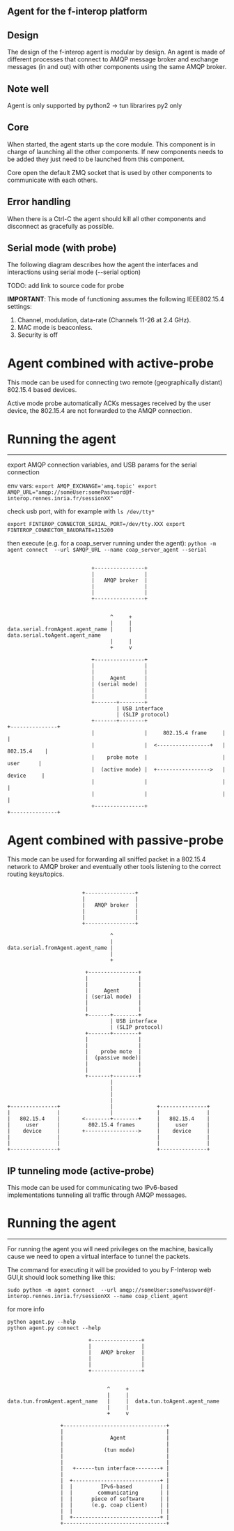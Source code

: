 Agent for the f-interop platform
--------------------------------

Design
------

The design of the f-interop agent is modular by design.
An agent is made of different processes that connect to AMQP message
broker and exchange messages (in and out) with other components using
the same AMQP broker.

Note well
----
Agent is only supported by python2 -> tun librarires py2 only


Core
----

When started, the agent starts up the core module. This component is in
charge of launching all the other components.
If new components needs to be added they just need to be launched
from this component.

Core open the default ZMQ socket that is used by other components to
communicate with each others.

Error handling
--------------

When there is a Ctrl-C the agent should kill all other components and
disconnect as gracefully as possible.


Serial mode (with probe)
------------------------

The following diagram describes how the agent the interfaces and
interactions using serial mode (--serial option)

TODO:
add link to source code for probe

**IMPORTANT**:
This mode of functioning assumes the following IEEE802.15.4 settings:

1. Channel, modulation, data-rate (Channels 11-26 at 2.4 GHz).
2. MAC mode is beaconless.
3. Security is off


# Agent combined with active-probe

This mode can be used for connecting two remote (geographically distant)
802.15.4 based devices.

Active mode probe automatically ACKs messages received by the user
device, the 802.15.4 are not forwarded to the AMQP connection.

# Running the agent
-------------------
export AMQP connection variables, and USB params for the serial connection

env vars:
`
export AMQP_EXCHANGE='amq.topic'
export AMQP_URL="amqp://someUser:somePassword@f-interop.rennes.inria.fr/sessionXX"
`

check usb port, with for example with `ls /dev/tty*`

`
export FINTEROP_CONNECTOR_SERIAL_PORT=/dev/tty.XXX
export FINTEROP_CONNECTOR_BAUDRATE=115200
`

then execute (e.g. for a coap_server running under the agent):
`
python -m agent connect  --url $AMQP_URL --name coap_server_agent --serial
`

```

                           +----------------+
                           |                |
                           |   AMQP broker  |
                           |                |
                           |                |
                           +----------------+


                                 ^     +
                                 |     |
data.serial.fromAgent.agent_name |     | data.serial.toAgent.agent_name
                                 |     |
                                 +     v

                           +----------------+
                           |                |
                           |                |
                           |     Agent      |
                           | (serial mode)  |
                           |                |
                           |                |
                           +-------+--------+
                                   | USB interface
                                   | (SLIP protocol)
                           +-------+--------+                        +---------------+
                           |                |     802.15.4 frame     |               |
                           |                |  <-----------------+   |   802.15.4    |
                           |    probe mote  |                        |     user      |
                           |  (active mode) |  +----------------->   |    device     |
                           |                |                        |               |
                           |                |                        |               |
                           +----------------+                        +---------------+
```



# Agent combined with passive-probe

This mode can be used for forwarding all sniffed packet in a 802.15.4 network to AMQP broker
and eventually other tools listening to the correct routing keys/topics.

```

                        +----------------+
                        |                |
                        |   AMQP broker  |
                        |                |
                        |                |
                        +----------------+

                                 ^
                                 |
data.serial.fromAgent.agent_name |
                                 |
                                 +

                         +----------------+
                         |                |
                         |                |
                         |     Agent      |
                         | (serial mode)  |
                         |                |
                         |                |
                         +-------+--------+
                                 | USB interface
                                 | (SLIP protocol)
                         +-------+--------+
                         |                |
                         |                |
                         |    probe mote  |
                         |  (passive mode)|
                         |                |
                         |                |
                         +-------+--------+
                                 |
                                 |
                                 |
                                 |
+---------------+                |              +---------------+
|               |                |              |               |
|   802.15.4    |       <--------+--------+     |   802.15.4    |
|     user      |         802.15.4 frames       |     user      |
|    device     |       +----------------->     |    device     |
|               |                               |               |
|               |                               |               |
+---------------+                               +---------------+

```



IP tunneling mode (active-probe)
--------------------------------

This mode can be used for communicating two IPv6-based implementations
tunneling all traffic through AMQP messages.

# Running the agent
-------------------
For running the agent you will need privileges on the machine, basically
cause we need to open a virtual interface to tunnel the packets.

The command for executing it will be provided to you by F-Interop web
GUI,it should look something like this:

```
sudo python -m agent connect  --url amqp://someUser:somePassword@f-interop.rennes.inria.fr/sessionXX --name coap_client_agent
```

for more info
```
python agent.py --help
python agent.py connect --help
```



```
                          +----------------+
                          |                |
                          |   AMQP broker  |
                          |                |
                          |                |
                          +----------------+


                                ^     +
                                |     |
data.tun.fromAgent.agent_name   |     |  data.tun.toAgent.agent_name
                                |     |
                                +     v

                 +---------------------------------+
                 |                                 |
                 |               Agent             |
                 |                                 |
                 |             (tun mode)          |
                 |                                 |
                 |                                 |
                 |   +------tun interface--------+ |
                 |                                 |
                 |  +----------------------------+ |
                 |  |         IPv6-based         | |
                 |  |        communicating       | |
                 |  |      piece of software     | |
                 |  |      (e.g. coap client)    | |
                 |  |                            | |
                 |  +----------------------------+ |
                 +---------------------------------+

```